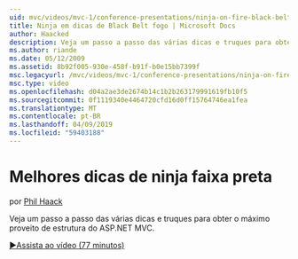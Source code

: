 ```yaml
---
uid: mvc/videos/mvc-1/conference-presentations/ninja-on-fire-black-belt-tips
title: Ninja em dicas de Black Belt fogo | Microsoft Docs
author: Haacked
description: Veja um passo a passo das várias dicas e truques para obter o máximo proveito de estrutura do ASP.NET MVC.
ms.author: riande
ms.date: 05/12/2009
ms.assetid: 8b92f005-930e-458f-b91f-b0e15bb7399f
msc.legacyurl: /mvc/videos/mvc-1/conference-presentations/ninja-on-fire-black-belt-tips
msc.type: video
ms.openlocfilehash: d04a2ae3de2674b14c1b2b263179991619fb10f5
ms.sourcegitcommit: 0f1119340e4464720cfd16d0ff15764746ea1fea
ms.translationtype: MT
ms.contentlocale: pt-BR
ms.lasthandoff: 04/09/2019
ms.locfileid: "59403188"
---
```

# <a name="ninja-on-fire-black-belt-tips"></a>Melhores dicas de ninja faixa preta

por [Phil Haack](https://github.com/Haacked)

Veja um passo a passo das várias dicas e truques para obter o máximo proveito de estrutura do ASP.NET MVC.

[&#9654;Assista ao vídeo (77 minutos)](https://channel9.msdn.com/Blogs/ASP-NET-Site-Videos/ninja-on-fire-black-belt-tips)
